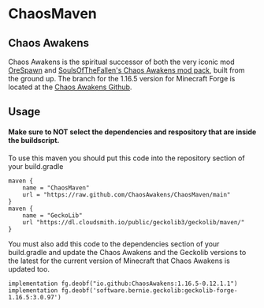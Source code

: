 # ChaosMaven
## Chaos Awakens
Chaos Awakens is the spiritual successor of both the very iconic mod [OreSpawn](https://www.orespawn.com/download.html) and [SoulsOfTheFallen's Chaos Awakens mod pack](https://web.archive.org/web/20180314164908/http://www.dangerzonegame.net/mods.html), built from the ground up. The branch for the 1.16.5 version for Minecraft Forge is located at the [Chaos Awakens Github](https://github.com/ChaosAwakens/ChaosAwakens).

## Usage
#### Make sure to NOT select the dependencies and respository that are inside the buildscript.
To use this maven you should put this code into the repository section of your build.gradle

	maven {
		name = "ChaosMaven"
		url = "https://raw.github.com/ChaosAwakens/ChaosMaven/main"
	}
	maven {
		name = "GeckoLib"
		url "https://dl.cloudsmith.io/public/geckolib3/geckolib/maven/"
	}
    
You must also add this code to the dependencies section of your build.gradle and update the Chaos Awakens and the Geckolib versions to the latest for the current version of Minecraft that Chaos Awakens is updated too.

	implementation fg.deobf("io.github:ChaosAwakens:1.16.5-0.12.1.1")
	implementation fg.deobf('software.bernie.geckolib:geckolib-forge-1.16.5:3.0.97')
